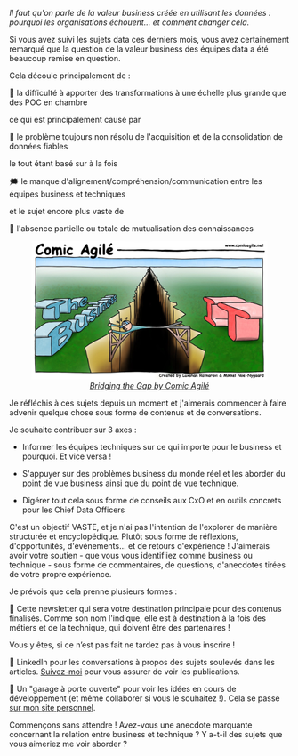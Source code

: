 _Il faut qu'on parle de la valeur business créée en utilisant les données : pourquoi les organisations échouent... et comment changer cela._

Si vous avez suivi les sujets data ces derniers mois, vous avez certainement remarqué que la question de la valeur business des équipes data a été beaucoup remise en question.

Cela découle principalement de :

🧪 la difficulté à apporter des transformations à une échelle plus grande que des POC en chambre

ce qui est principalement causé par

💩 le problème toujours non résolu de l'acquisition et de la consolidation de données fiables

le tout étant basé sur à la fois

🗯️ le manque d'alignement/compréhension/communication entre les équipes business et techniques

et le sujet encore plus vaste de

📖 l'absence partielle ou totale de mutualisation des connaissances

<center><figure><img src="../images/business_it_gap.jpg" width=600 style="margin-bottom: 0px"><figcaption style="margin-top: 0px"><em><a href="https://www.comicagile.net/comic/bridging-the-gap/">Bridging the Gap by Comic Agilé</a></em></figcaption></figure></center>
Je réfléchis à ces sujets depuis un moment et j'aimerais commencer à faire advenir quelque chose sous forme de contenus et de conversations.

Je souhaite contribuer sur 3 axes :

- Informer les équipes techniques sur ce qui importe pour le business et pourquoi. Et vice versa !
    
- S'appuyer sur des problèmes business du monde réel et les aborder du point de vue business ainsi que du point de vue technique.
    
- Digérer tout cela sous forme de conseils aux CxO et en outils concrets pour les Chief Data Officers
    

C'est un objectif VASTE, et je n'ai pas l'intention de l'explorer de manière structurée et encyclopédique. Plutôt sous forme de réflexions, d'opportunités, d'événements... et de retours d'expérience ! J'aimerais avoir votre soutien - que vous vous identifiiez comme business ou technique - sous forme de commentaires, de questions, d'anecdotes tirées de votre propre expérience.

Je prévois que cela prenne plusieurs formes :

📨 Cette newsletter qui sera votre destination principale pour des contenus finalisés. Comme son nom l'indique, elle est à destination à la fois des métiers et de la technique, qui doivent être des partenaires !

Vous y êtes, si ce n’est pas fait ne tardez pas à vous inscrire !

💬 LinkedIn pour les conversations à propos des sujets soulevés dans les articles. [Suivez-moi](https://www.linkedin.com/in/gansanay/) pour vous assurer de voir les publications.

🔧 Un "garage à porte ouverte" pour voir les idées en cours de développement (et même collaborer si vous le souhaitez !). Cela se passe [sur mon site personnel](https://gansanay.com/).

Commençons sans attendre ! Avez-vous une anecdote marquante concernant la relation entre business et technique ? Y a-t-il des sujets que vous aimeriez me voir aborder ?